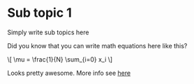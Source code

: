# Sub topic 1

Simply write sub topics here

Did you know that you can write math equations here like this?

\\[ \mu = \frac{1}{N} \sum_{i=0} x_i \\]

Looks pretty awesome. More info see [here][mdBook math]



[mdBook math]: https://rust-lang.github.io/mdBook/format/mathjax.html